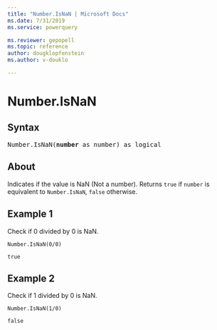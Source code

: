 ```yaml
---
title: "Number.IsNaN | Microsoft Docs"
ms.date: 7/31/2019
ms.service: powerquery

ms.reviewer: gepopell
ms.topic: reference
author: dougklopfenstein
ms.author: v-douklo

---
```

# Number.IsNaN

## Syntax

<pre>
Number.IsNaN(<b>number</b> as number) as logical
</pre>
  
## About  
Indicates if the value is NaN (Not a number). Returns `true` if `number` is equivalent to `Number.IsNaN`, `false` otherwise.

## Example 1
Check if 0 divided by 0 is NaN.

```powerquery-m
Number.IsNaN(0/0)
```

`true`

## Example 2
Check if 1 divided by 0 is NaN.

```powerquery-m
Number.IsNaN(1/0)
```

`false`


